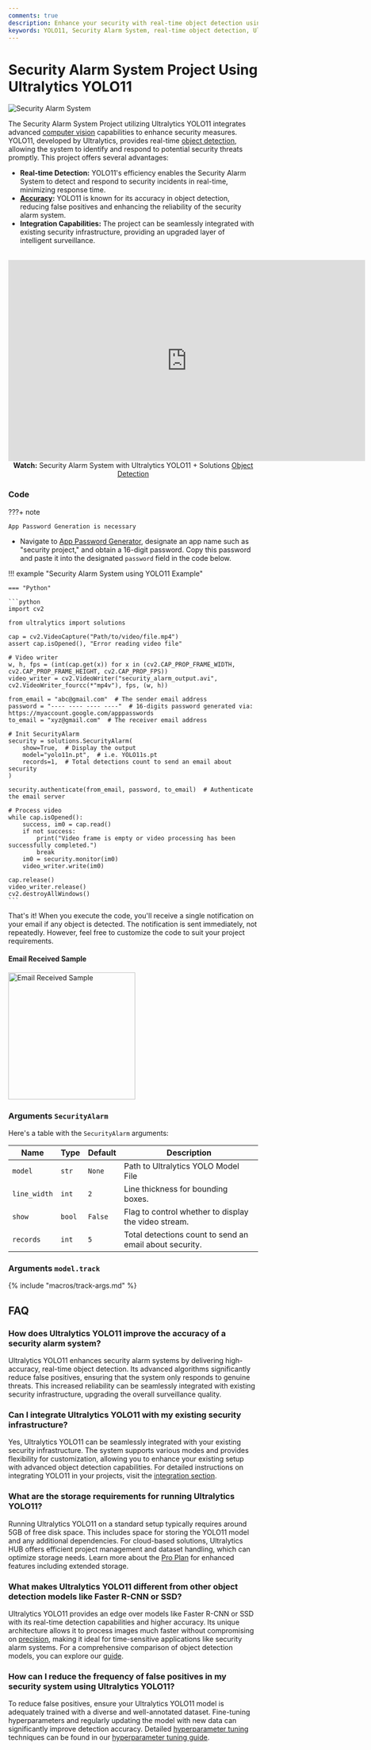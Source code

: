 ```yaml
---
comments: true
description: Enhance your security with real-time object detection using Ultralytics YOLO11. Reduce false positives and integrate seamlessly with existing systems.
keywords: YOLO11, Security Alarm System, real-time object detection, Ultralytics, computer vision, integration, false positives
---
```


# Security Alarm System Project Using Ultralytics YOLO11

<img src="https://github.com/ultralytics/docs/releases/download/0/security-alarm-system-ultralytics-yolov8.avif" alt="Security Alarm System">

The Security Alarm System Project utilizing Ultralytics YOLO11 integrates advanced [computer vision](https://www.ultralytics.com/glossary/computer-vision-cv) capabilities to enhance security measures. YOLO11, developed by Ultralytics, provides real-time [object detection](https://www.ultralytics.com/glossary/object-detection), allowing the system to identify and respond to potential security threats promptly. This project offers several advantages:

- **Real-time Detection:** YOLO11's efficiency enables the Security Alarm System to detect and respond to security incidents in real-time, minimizing response time.
- **[Accuracy](https://www.ultralytics.com/glossary/accuracy):** YOLO11 is known for its accuracy in object detection, reducing false positives and enhancing the reliability of the security alarm system.
- **Integration Capabilities:** The project can be seamlessly integrated with existing security infrastructure, providing an upgraded layer of intelligent surveillance.

<p align="center">
  <br>
  <iframe loading="lazy" width="720" height="405" src="https://www.youtube.com/embed/DTjtBnSK2fY"
    title="YouTube video player" frameborder="0"
    allow="accelerometer; autoplay; clipboard-write; encrypted-media; gyroscope; picture-in-picture; web-share"
    allowfullscreen>
  </iframe>
  <br>
  <strong>Watch:</strong> Security Alarm System with Ultralytics YOLO11 + Solutions <a href="https://www.ultralytics.com/glossary/object-detection">Object Detection</a>
</p>

### Code

???+ note

    App Password Generation is necessary

- Navigate to [App Password Generator](https://myaccount.google.com/apppasswords), designate an app name such as "security project," and obtain a 16-digit password. Copy this password and paste it into the designated `password` field in the code below.

!!! example "Security Alarm System using YOLO11 Example"

    === "Python"

    ```python
    import cv2

    from ultralytics import solutions

    cap = cv2.VideoCapture("Path/to/video/file.mp4")
    assert cap.isOpened(), "Error reading video file"

    # Video writer
    w, h, fps = (int(cap.get(x)) for x in (cv2.CAP_PROP_FRAME_WIDTH, cv2.CAP_PROP_FRAME_HEIGHT, cv2.CAP_PROP_FPS))
    video_writer = cv2.VideoWriter("security_alarm_output.avi", cv2.VideoWriter_fourcc(*"mp4v"), fps, (w, h))

    from_email = "abc@gmail.com"  # The sender email address
    password = "---- ---- ---- ----"  # 16-digits password generated via: https://myaccount.google.com/apppasswords
    to_email = "xyz@gmail.com"  # The receiver email address

    # Init SecurityAlarm
    security = solutions.SecurityAlarm(
        show=True,  # Display the output
        model="yolo11n.pt",  # i.e. YOLO11s.pt
        records=1,  # Total detections count to send an email about security
    )

    security.authenticate(from_email, password, to_email)  # Authenticate the email server

    # Process video
    while cap.isOpened():
        success, im0 = cap.read()
        if not success:
            print("Video frame is empty or video processing has been successfully completed.")
            break
        im0 = security.monitor(im0)
        video_writer.write(im0)

    cap.release()
    video_writer.release()
    cv2.destroyAllWindows()
    ```

That's it! When you execute the code, you'll receive a single notification on your email if any object is detected. The notification is sent immediately, not repeatedly. However, feel free to customize the code to suit your project requirements.

#### Email Received Sample

<img width="256" src="https://github.com/ultralytics/docs/releases/download/0/email-received-sample.avif" alt="Email Received Sample">

### Arguments `SecurityAlarm`

Here's a table with the `SecurityAlarm` arguments:

| Name         | Type   | Default | Description                                             |
| ------------ | ------ | ------- | ------------------------------------------------------- |
| `model`      | `str`  | `None`  | Path to Ultralytics YOLO Model File                     |
| `line_width` | `int`  | `2`     | Line thickness for bounding boxes.                      |
| `show`       | `bool` | `False` | Flag to control whether to display the video stream.    |
| `records`    | `int`  | `5`     | Total detections count to send an email about security. |

### Arguments `model.track`

{% include "macros/track-args.md" %}

## FAQ

### How does Ultralytics YOLO11 improve the accuracy of a security alarm system?

Ultralytics YOLO11 enhances security alarm systems by delivering high-accuracy, real-time object detection. Its advanced algorithms significantly reduce false positives, ensuring that the system only responds to genuine threats. This increased reliability can be seamlessly integrated with existing security infrastructure, upgrading the overall surveillance quality.

### Can I integrate Ultralytics YOLO11 with my existing security infrastructure?

Yes, Ultralytics YOLO11 can be seamlessly integrated with your existing security infrastructure. The system supports various modes and provides flexibility for customization, allowing you to enhance your existing setup with advanced object detection capabilities. For detailed instructions on integrating YOLO11 in your projects, visit the [integration section](https://docs.ultralytics.com/integrations/).

### What are the storage requirements for running Ultralytics YOLO11?

Running Ultralytics YOLO11 on a standard setup typically requires around 5GB of free disk space. This includes space for storing the YOLO11 model and any additional dependencies. For cloud-based solutions, Ultralytics HUB offers efficient project management and dataset handling, which can optimize storage needs. Learn more about the [Pro Plan](../hub/pro.md) for enhanced features including extended storage.

### What makes Ultralytics YOLO11 different from other object detection models like Faster R-CNN or SSD?

Ultralytics YOLO11 provides an edge over models like Faster R-CNN or SSD with its real-time detection capabilities and higher accuracy. Its unique architecture allows it to process images much faster without compromising on [precision](https://www.ultralytics.com/glossary/precision), making it ideal for time-sensitive applications like security alarm systems. For a comprehensive comparison of object detection models, you can explore our [guide](https://docs.ultralytics.com/models/).

### How can I reduce the frequency of false positives in my security system using Ultralytics YOLO11?

To reduce false positives, ensure your Ultralytics YOLO11 model is adequately trained with a diverse and well-annotated dataset. Fine-tuning hyperparameters and regularly updating the model with new data can significantly improve detection accuracy. Detailed [hyperparameter tuning](https://www.ultralytics.com/glossary/hyperparameter-tuning) techniques can be found in our [hyperparameter tuning guide](../guides/hyperparameter-tuning.md).
